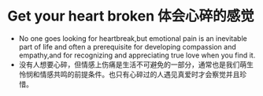 # Get your heart broken 体会心碎的感觉
* No one goes looking for heartbreak,but emotional pain is an inevitable part of life and often a prerequisite for developing compassion and empathy,and for recognizing and appreciating true love when you find it.
* 没有人想要心碎，但情感上伤痛是生活不可避免的一部分，通常也是我们萌生怜悯和情感共鸣的前提条件。也只有心碎过的人遇见真爱时才会察觉并且珍惜。